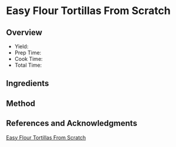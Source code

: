# Easy Flour Tortillas From Scratch

## Overview

- Yield:
- Prep Time:
- Cook Time:
- Total Time:

## Ingredients


## Method



## References and Acknowledgments

[Easy Flour Tortillas From Scratch](https://www.nourish-and-fete.com/easy-flour-tortillas-from-scratch/)
